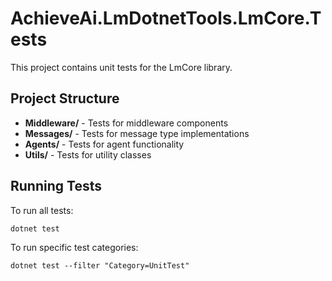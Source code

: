 # AchieveAi.LmDotnetTools.LmCore.Tests

This project contains unit tests for the LmCore library.

## Project Structure

- **Middleware/** - Tests for middleware components
- **Messages/** - Tests for message type implementations
- **Agents/** - Tests for agent functionality
- **Utils/** - Tests for utility classes

## Running Tests

To run all tests:
```
dotnet test
```

To run specific test categories:
```
dotnet test --filter "Category=UnitTest"
```
